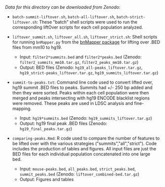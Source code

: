 *Data for this directory can be downloaded from Zenodo*:

- `batch-summit-liftover.sh`, `batch-all-liftover.sh`, `batch-strict-liftover.sh`: These "batch" shell scripts were used to run the corresponding liftOver scripts for each cell population analyzed. 

- `liftover_summit.sh`, `liftover_all.sh`, `liftover_strict.sh`: Shell scripts for running `bnMapper.py` from the [bnMapper package](https://bitbucket.org/james_taylor/bx-python/wiki/bnMapper) for lifting over .BED files from mm10 to hg19.
	- Input: `filter2*summits.bed` and `filter2*peaks.bed` (Zenodo: `filter2_summits_mm10.tar.gz`, `filter2_peaks_mm10.tar.gz`)
	- Output: BED files (Zenodo: `hg19_all-peaks_liftover.tar.gz`, `hg19_strict-peaks_liftover.tar.gz`, `hg19_summits_liftover.tar.gz`)

- `summit-to-peaks.txt`: Command line code used to convert lifted over, hg19 summit .BED files to peaks. Summits had +/- 250 bp added and then they were sorted. Peaks within each cell population were then merged and peaks intersecting with hg19 ENCODE blacklist regions were removed. These peaks are used in LDSC analysis and fine-mapping.
	- Input: `hg19*summits.bed` (Zenodo: `hg19_summits_liftover.tar.gz`)
	- Output: hg19 final peak .BED files (Zenodo: `hg19_final_peaks.tar.gz`)

- `comparing-peaks.Rmd`: R code used to compare the number of features to be lifted over with the various strategies ("summits","all","strict"). Code includes the production of tables and figures. All input files are just the BED files for each individual population concatenated into one large bed.
	- Input: `mouse-peaks.bed`, `all_peaks.bed`, `strict_peaks.bed`, `summit_peaks.bed` (Zenodo: `liftover_combined-bed.tar.gz`)
	- Output: Figures and tables

